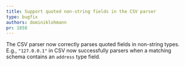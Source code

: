 ```yaml
---
title: Support quoted non-string fields in the CSV parser
type: bugfix
authors: dominiklohmann
pr: 1858
---
```


The CSV parser now correctly parses quoted fields in non-string types. E.g.,
`"127.0.0.1"` in CSV now successfully parsers when a matching schema contains
an `address` type field.
